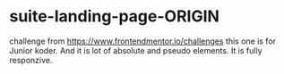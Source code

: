 # suite-landing-page-ORIGIN
challenge from https://www.frontendmentor.io/challenges
this one is for Junior koder.
And it is lot of absolute and pseudo elements.
It is fully responzive.
